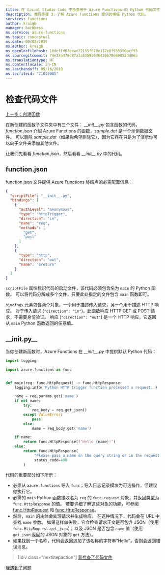 ```yaml
---
title: 在 Visual Studio Code 中检查用于 Azure Functions 的 Python 代码文件
description: 教程步骤 3，了解 Azure Functions 提供的模板 Python 代码。
services: functions
author: kraigb
manager: barbkess
ms.service: azure-functions
ms.topic: conceptual
ms.date: 00/02/2019
ms.author: kraigb
ms.openlocfilehash: 10deffd63eeae22155f070e117e8f935990bcf93
ms.sourcegitcommit: 74e28a479c87a3a53592646420b78e69852dd86a
ms.translationtype: HT
ms.contentlocale: zh-CN
ms.lasthandoff: 09/16/2019
ms.locfileid: "71020005"
---
```

# <a name="examine-the-code-files"></a>检查代码文件

[上一步：创建函数](tutorial-vs-code-serverless-python-02.md)

在新创建的函数子文件夹中有三个文件： *\_\_init\_\_.py* 包含函数的代码，*function.json* 介绍 Azure Functions 的函数，*sample.dat* 是一个示例数据文件。 可以删除 *sample.dat*（如果你希望删除它），因为它存在只是为了演示你可以向子文件夹添加其他文件。

让我们先看看 *function.json*，然后看看 *\_\_init\_\_.py* 中的代码。

## <a name="functionjson"></a>function.json

function.json 文件提供 Azure Functions 终结点的必需配置信息：

```json
{
  "scriptFile": "__init__.py",
  "bindings": [
    {
      "authLevel": "anonymous",
      "type": "httpTrigger",
      "direction": "in",
      "name": "req",
      "methods": [
        "get",
        "post"
      ]
    },
    {
      "type": "http",
      "direction": "out",
      "name": "$return"
    }
  ]
}
```

`scriptFile` 属性标识代码的启动文件，该代码必须包含名为 `main` 的 Python 函数。 可以将代码分解成多个文件，只要此处指定的文件包含 `main` 函数即可。

`bindings` 元素包含两个对象，一个用于描述传入请求，另一个用于描述 HTTP 响应。 对于传入请求 (`"direction": "in"`)，此函数响应 HTTP GET 或 POST 请求，不需要身份验证。 响应 (`"direction": "out"`) 是一个 HTTP 响应，它返回从 `main` Python 函数返回的任意值。

## <a name="__initpy__"></a>\_\_init.py\_\_

当你创建新函数时，Azure Functions 在 *\_\_init\_\_.py* 中提供默认 Python 代码：

```python
import logging

import azure.functions as func


def main(req: func.HttpRequest) -> func.HttpResponse:
    logging.info('Python HTTP trigger function processed a request.')

    name = req.params.get('name')
    if not name:
        try:
            req_body = req.get_json()
        except ValueError:
            pass
        else:
            name = req_body.get('name')

    if name:
        return func.HttpResponse(f"Hello {name}!")
    else:
        return func.HttpResponse(
             "Please pass a name on the query string or in the request body",
             status_code=400
        )
```

代码的重要部分如下所示：

- 必须从 `azure.functions` 导入 `func`；导入日志记录模块为可选操作，但建议你执行它。
- 必需的 `main` Python 函数接收名为 `req` 的 `func.request` 对象，并返回类型为 `func.HttpResponse` 的值。 若要详细了解这些对象的功能，可参阅 [func.HttpRequest](/python/api/azure-functions/azure.functions.httprequest?view=azure-python) 和 [func.HttpResponse](/python/api/azure-functions/azure.functions.httpresponse?view=azure-python)。
- 然后，`main` 的主体会处理请求并生成响应。 在这种情况下，代码会在 URL 中查找 `name` 参数。 如果这样做失败，它会检查请求正文是否包含 JSON（使用 `func.HttpRequest.get_json`），以及 JSON 是否包含 `name` 值（使用 `get_json` 返回的 JSON 对象的 `get` 方法）。
- 如果找到一个名称，代码会返回追加了该名称的字符串“Hello”，否则会返回错误消息。

> [!div class="nextstepaction"]
> [我检查了代码文件](tutorial-vs-code-serverless-python-04.md)

[我遇到了问题](https://www.research.net/r/PWZWZ52?tutorial=vscode-functions-python&step=03-examine-code-files)
